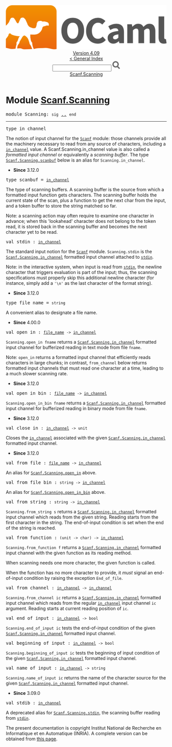 <!-- ((! set title API !)) ((! set documentation !)) ((! set api !)) ((! set nobreadcrumb !)) -->
<div class="api"><header><nav class="toc brand"><a class="brand" href="https://ocaml.org/"><img src="colour-logo-gray.svg" class="svg" alt="OCaml"></a></nav><nav class="toc"><div class="toc_version"><a href="/docs" id="version-select">Version 4.09</a></div><a href="index.html">&lt; General Index</a><div class="api_search"><input type="text" name="apisearch" id="api_search" oninput="mySearch(false);" onkeypress="this.oninput();" onclick="this.oninput();" onpaste="this.oninput();">
<img src="search_icon.svg" alt="Search" class="svg" onclick="mySearch(false)"></div>
<div id="search_results"></div><div class="toc_title"><a href="#top">Scanf.Scanning</a></div><ul></ul></nav></header>

<h1>Module <a href="type_Scanf.Scanning.html">Scanf.Scanning</a></h1>

<pre><span id="MODULEScanning"><span class="keyword">module</span> Scanning</span>: <code class="code"><span class="keyword">sig</span></code> <a href="Scanf.Scanning.html">..</a> <code class="code"><span class="keyword">end</span></code></pre><hr width="100%">

<pre><span id="TYPEin_channel"><span class="keyword">type</span> <code class="type"></code>in_channel</span> </pre>
<div class="info ">
<div class="info-desc">
<p>The notion of input channel for the <a href="Scanf.html"><code class="code"><span class="constructor">Scanf</span></code></a> module:
   those channels provide all the machinery necessary to read from any source
   of characters, including a <a href="Stdlib.html#TYPEin_channel"><code class="code">in_channel</code></a> value.
   A Scanf.Scanning.in_channel value is also called a <i>formatted input
   channel</i> or equivalently a <i>scanning buffer</i>.
   The type <a href="Scanf.Scanning.html#TYPEscanbuf"><code class="code"><span class="constructor">Scanf</span>.<span class="constructor">Scanning</span>.scanbuf</code></a> below is an alias for <code class="code"><span class="constructor">Scanning</span>.in_channel</code>.</p>
</div>
<ul class="info-attributes">
<li><b>Since</b> 3.12.0</li>
</ul>
</div>


<pre><span id="TYPEscanbuf"><span class="keyword">type</span> <code class="type"></code>scanbuf</span> = <code class="type"><a href="Scanf.Scanning.html#TYPEin_channel">in_channel</a></code> </pre>
<div class="info ">
<div class="info-desc">
<p>The type of scanning buffers. A scanning buffer is the source from which a
    formatted input function gets characters. The scanning buffer holds the
    current state of the scan, plus a function to get the next char from the
    input, and a token buffer to store the string matched so far.</p>

<p>Note: a scanning action may often require to examine one character in
    advance; when this 'lookahead' character does not belong to the token
    read, it is stored back in the scanning buffer and becomes the next
    character yet to be read.</p>
</div>
</div>


<pre><span id="VALstdin"><span class="keyword">val</span> stdin</span> : <code class="type"><a href="Scanf.Scanning.html#TYPEin_channel">in_channel</a></code></pre><div class="info ">
<div class="info-desc">
<p>The standard input notion for the <a href="Scanf.html"><code class="code"><span class="constructor">Scanf</span></code></a> module.
    <code class="code"><span class="constructor">Scanning</span>.stdin</code> is the <a href="Scanf.Scanning.html#TYPEin_channel"><code class="code"><span class="constructor">Scanf</span>.<span class="constructor">Scanning</span>.in_channel</code></a> formatted input channel
    attached to <a href="Stdlib.html#VALstdin"><code class="code">stdin</code></a>.</p>

<p>Note: in the interactive system, when input is read from
    <a href="Stdlib.html#VALstdin"><code class="code">stdin</code></a>, the newline character that triggers evaluation is
    part of the input; thus, the scanning specifications must properly skip
    this additional newline character (for instance, simply add a <code class="code"><span class="string">'\n'</span></code> as
    the last character of the format string).</p>
</div>
<ul class="info-attributes">
<li><b>Since</b> 3.12.0</li>
</ul>
</div>

<pre><span id="TYPEfile_name"><span class="keyword">type</span> <code class="type"></code>file_name</span> = <code class="type">string</code> </pre>
<div class="info ">
<div class="info-desc">
<p>A convenient alias to designate a file name.</p>
</div>
<ul class="info-attributes">
<li><b>Since</b> 4.00.0</li>
</ul>
</div>


<pre><span id="VALopen_in"><span class="keyword">val</span> open_in</span> : <code class="type"><a href="Scanf.Scanning.html#TYPEfile_name">file_name</a> -&gt; <a href="Scanf.Scanning.html#TYPEin_channel">in_channel</a></code></pre><div class="info ">
<div class="info-desc">
<p><code class="code"><span class="constructor">Scanning</span>.open_in&nbsp;fname</code> returns a <a href="Scanf.Scanning.html#TYPEin_channel"><code class="code"><span class="constructor">Scanf</span>.<span class="constructor">Scanning</span>.in_channel</code></a> formatted input
    channel for bufferized reading in text mode from file <code class="code">fname</code>.</p>

<p>Note:
    <code class="code">open_in</code> returns a formatted input channel that efficiently reads
    characters in large chunks; in contrast, <code class="code">from_channel</code> below returns
    formatted input channels that must read one character at a time, leading
    to a much slower scanning rate.</p>
</div>
<ul class="info-attributes">
<li><b>Since</b> 3.12.0</li>
</ul>
</div>

<pre><span id="VALopen_in_bin"><span class="keyword">val</span> open_in_bin</span> : <code class="type"><a href="Scanf.Scanning.html#TYPEfile_name">file_name</a> -&gt; <a href="Scanf.Scanning.html#TYPEin_channel">in_channel</a></code></pre><div class="info ">
<div class="info-desc">
<p><code class="code"><span class="constructor">Scanning</span>.open_in_bin&nbsp;fname</code> returns a <a href="Scanf.Scanning.html#TYPEin_channel"><code class="code"><span class="constructor">Scanf</span>.<span class="constructor">Scanning</span>.in_channel</code></a> formatted
    input channel for bufferized reading in binary mode from file <code class="code">fname</code>.</p>
</div>
<ul class="info-attributes">
<li><b>Since</b> 3.12.0</li>
</ul>
</div>

<pre><span id="VALclose_in"><span class="keyword">val</span> close_in</span> : <code class="type"><a href="Scanf.Scanning.html#TYPEin_channel">in_channel</a> -&gt; unit</code></pre><div class="info ">
<div class="info-desc">
<p>Closes the <a href="Stdlib.html#TYPEin_channel"><code class="code">in_channel</code></a> associated with the given
  <a href="Scanf.Scanning.html#TYPEin_channel"><code class="code"><span class="constructor">Scanf</span>.<span class="constructor">Scanning</span>.in_channel</code></a> formatted input channel.</p>
</div>
<ul class="info-attributes">
<li><b>Since</b> 3.12.0</li>
</ul>
</div>

<pre><span id="VALfrom_file"><span class="keyword">val</span> from_file</span> : <code class="type"><a href="Scanf.Scanning.html#TYPEfile_name">file_name</a> -&gt; <a href="Scanf.Scanning.html#TYPEin_channel">in_channel</a></code></pre><div class="info ">
<div class="info-desc">
<p>An alias for <a href="Scanf.Scanning.html#VALopen_in"><code class="code"><span class="constructor">Scanf</span>.<span class="constructor">Scanning</span>.open_in</code></a> above.</p>
</div>
</div>

<pre><span id="VALfrom_file_bin"><span class="keyword">val</span> from_file_bin</span> : <code class="type">string -&gt; <a href="Scanf.Scanning.html#TYPEin_channel">in_channel</a></code></pre><div class="info ">
<div class="info-desc">
<p>An alias for <a href="Scanf.Scanning.html#VALopen_in_bin"><code class="code"><span class="constructor">Scanf</span>.<span class="constructor">Scanning</span>.open_in_bin</code></a> above.</p>
</div>
</div>

<pre><span id="VALfrom_string"><span class="keyword">val</span> from_string</span> : <code class="type">string -&gt; <a href="Scanf.Scanning.html#TYPEin_channel">in_channel</a></code></pre><div class="info ">
<div class="info-desc">
<p><code class="code"><span class="constructor">Scanning</span>.from_string&nbsp;s</code> returns a <a href="Scanf.Scanning.html#TYPEin_channel"><code class="code"><span class="constructor">Scanf</span>.<span class="constructor">Scanning</span>.in_channel</code></a> formatted
    input channel which reads from the given string.
    Reading starts from the first character in the string.
    The end-of-input condition is set when the end of the string is reached.</p>
</div>
</div>

<pre><span id="VALfrom_function"><span class="keyword">val</span> from_function</span> : <code class="type">(unit -&gt; char) -&gt; <a href="Scanf.Scanning.html#TYPEin_channel">in_channel</a></code></pre><div class="info ">
<div class="info-desc">
<p><code class="code"><span class="constructor">Scanning</span>.from_function&nbsp;f</code> returns a <a href="Scanf.Scanning.html#TYPEin_channel"><code class="code"><span class="constructor">Scanf</span>.<span class="constructor">Scanning</span>.in_channel</code></a> formatted
    input channel with the given function as its reading method.</p>

<p>When scanning needs one more character, the given function is called.</p>

<p>When the function has no more character to provide, it <em>must</em> signal an
    end-of-input condition by raising the exception <code class="code"><span class="constructor">End_of_file</span></code>.</p>
</div>
</div>

<pre><span id="VALfrom_channel"><span class="keyword">val</span> from_channel</span> : <code class="type"><a href="Stdlib.html#TYPEin_channel">in_channel</a> -&gt; <a href="Scanf.Scanning.html#TYPEin_channel">in_channel</a></code></pre><div class="info ">
<div class="info-desc">
<p><code class="code"><span class="constructor">Scanning</span>.from_channel&nbsp;ic</code> returns a <a href="Scanf.Scanning.html#TYPEin_channel"><code class="code"><span class="constructor">Scanf</span>.<span class="constructor">Scanning</span>.in_channel</code></a> formatted
    input channel which reads from the regular <a href="Stdlib.html#TYPEin_channel"><code class="code">in_channel</code></a> input
    channel <code class="code">ic</code> argument.
    Reading starts at current reading position of <code class="code">ic</code>.</p>
</div>
</div>

<pre><span id="VALend_of_input"><span class="keyword">val</span> end_of_input</span> : <code class="type"><a href="Scanf.Scanning.html#TYPEin_channel">in_channel</a> -&gt; bool</code></pre><div class="info ">
<div class="info-desc">
<p><code class="code"><span class="constructor">Scanning</span>.end_of_input&nbsp;ic</code> tests the end-of-input condition of the given
    <a href="Scanf.Scanning.html#TYPEin_channel"><code class="code"><span class="constructor">Scanf</span>.<span class="constructor">Scanning</span>.in_channel</code></a> formatted input channel.</p>
</div>
</div>

<pre><span id="VALbeginning_of_input"><span class="keyword">val</span> beginning_of_input</span> : <code class="type"><a href="Scanf.Scanning.html#TYPEin_channel">in_channel</a> -&gt; bool</code></pre><div class="info ">
<div class="info-desc">
<p><code class="code"><span class="constructor">Scanning</span>.beginning_of_input&nbsp;ic</code> tests the beginning of input condition
    of the given <a href="Scanf.Scanning.html#TYPEin_channel"><code class="code"><span class="constructor">Scanf</span>.<span class="constructor">Scanning</span>.in_channel</code></a> formatted input channel.</p>
</div>
</div>

<pre><span id="VALname_of_input"><span class="keyword">val</span> name_of_input</span> : <code class="type"><a href="Scanf.Scanning.html#TYPEin_channel">in_channel</a> -&gt; string</code></pre><div class="info ">
<div class="info-desc">
<p><code class="code"><span class="constructor">Scanning</span>.name_of_input&nbsp;ic</code> returns the name of the character source
    for the given <a href="Scanf.Scanning.html#TYPEin_channel"><code class="code"><span class="constructor">Scanf</span>.<span class="constructor">Scanning</span>.in_channel</code></a> formatted input channel.</p>
</div>
<ul class="info-attributes">
<li><b>Since</b> 3.09.0</li>
</ul>
</div>

<pre><span id="VALstdib"><span class="keyword">val</span> stdib</span> : <code class="type"><a href="Scanf.Scanning.html#TYPEin_channel">in_channel</a></code></pre><div class="info ">
<div class="info-desc">
<p>A deprecated alias for <a href="Scanf.Scanning.html#VALstdin"><code class="code"><span class="constructor">Scanf</span>.<span class="constructor">Scanning</span>.stdin</code></a>, the scanning buffer reading from
    <a href="Stdlib.html#VALstdin"><code class="code">stdin</code></a>.</p>
</div>
</div>

<div class="copyright">The present documentation is copyright Institut National de Recherche en Informatique et en Automatique (INRIA). A complete version can be obtained from <a href="http://caml.inria.fr/pub/docs/manual-ocaml/">this page</a>.</div></div>